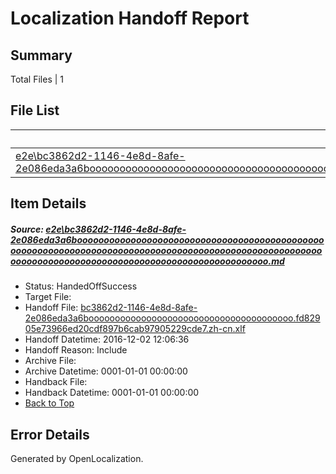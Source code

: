 # <a name='report-top'></a> Localization Handoff Report

## Summary
 Total Files | 1

## File List
 Source File | Status | Details 
 ----------- | ------ | ------- 
 [e2e\bc3862d2-1146-4e8d-8afe-2e086eda3a6boooooooooooooooooooooooooooooooooooooooooooooooooooooooooooooooooooooooooooooooooooooooooooooooooooooooooooooooooooooooooooooooooooooooooooooooooooooooo.md](https://github.com/OpenLocalizationTestOrg/ol-test0/blob/c61840d3a9f27ed0239d2b5d2cc672104b88dfcc/e2e/bc3862d2-1146-4e8d-8afe-2e086eda3a6boooooooooooooooooooooooooooooooooooooooooooooooooooooooooooooooooooooooooooooooooooooooooooooooooooooooooooooooooooooooooooooooooooooooooooooooooooooooo.md) | HandedOffSuccess | [Details](#2eeba3b968a846c7fc4cd6aa66be18b323e565e12)

## Item Details
##### <a name='2eeba3b968a846c7fc4cd6aa66be18b323e565e12'></a> Source: [e2e\bc3862d2-1146-4e8d-8afe-2e086eda3a6boooooooooooooooooooooooooooooooooooooooooooooooooooooooooooooooooooooooooooooooooooooooooooooooooooooooooooooooooooooooooooooooooooooooooooooooooooooooo.md](https://github.com/OpenLocalizationTestOrg/ol-test0/blob/c61840d3a9f27ed0239d2b5d2cc672104b88dfcc/e2e/bc3862d2-1146-4e8d-8afe-2e086eda3a6boooooooooooooooooooooooooooooooooooooooooooooooooooooooooooooooooooooooooooooooooooooooooooooooooooooooooooooooooooooooooooooooooooooooooooooooooooooooo.md)
* Status: HandedOffSuccess
* Target File: 
* Handoff File: [bc3862d2-1146-4e8d-8afe-2e086eda3a6booooooooooooooooooooooooooooooooooooooo.fd82905e73966ed20cdf897b6cab97905229cde7.zh-cn.xlf](https://github.com/OpenLocalizationTestOrg/ol-test0-handoff/blob/80516fe3bbccc02fc2251837c496bb54a2d0aec8/ol-handoff/OpenLocalizationTestOrg/ol-test0-zhcn/shujia/ht/bc3862d2-1146-4e8d-8afe-2e086eda3a6booooooooooooooooooooooooooooooooooooooo.fd82905e73966ed20cdf897b6cab97905229cde7.zh-cn.xlf)
* Handoff Datetime: 2016-12-02 12:06:36
* Handoff Reason: Include
* Archive File: 
* Archive Datetime: 0001-01-01 00:00:00
* Handback File: 
* Handback Datetime: 0001-01-01 00:00:00
* [Back to Top](#report-top)


## Error Details

Generated by OpenLocalization.
